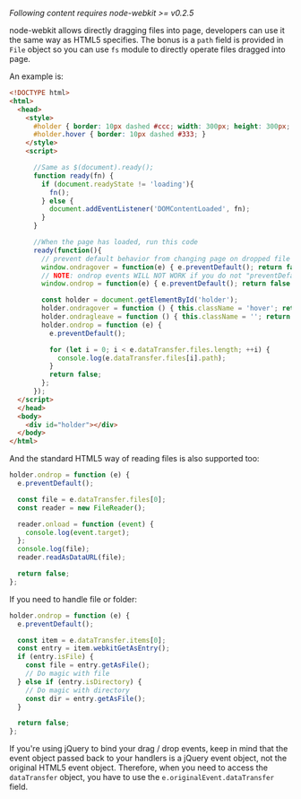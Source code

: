 _Following content requires node-webkit >= v0.2.5_

node-webkit allows directly dragging files into page, developers can use it the same way as HTML5 specifies. The bonus is a `path` field is provided in `File` object so you can use `fs` module to directly operate files dragged into page.

An example is:

```html
<!DOCTYPE html>
<html>
  <head>
    <style>
      #holder { border: 10px dashed #ccc; width: 300px; height: 300px; margin: 20px auto;}
      #holder.hover { border: 10px dashed #333; }
    </style>
    <script>

      //Same as $(document).ready();
      function ready(fn) {
        if (document.readyState != 'loading'){
          fn();
        } else {
          document.addEventListener('DOMContentLoaded', fn);
        }
      }

      //When the page has loaded, run this code
      ready(function(){
        // prevent default behavior from changing page on dropped file
        window.ondragover = function(e) { e.preventDefault(); return false };
        // NOTE: ondrop events WILL NOT WORK if you do not "preventDefault" in the ondragover event!!
        window.ondrop = function(e) { e.preventDefault(); return false };

        const holder = document.getElementById('holder');
        holder.ondragover = function () { this.className = 'hover'; return false; };
        holder.ondragleave = function () { this.className = ''; return false; };
        holder.ondrop = function (e) {
          e.preventDefault();

          for (let i = 0; i < e.dataTransfer.files.length; ++i) {
            console.log(e.dataTransfer.files[i].path);
          }
          return false;
        };
      });
  </script>
  </head>
  <body>
    <div id="holder"></div>
  </body>
</html>
```

And the standard HTML5 way of reading files is also supported too:

```javascript
holder.ondrop = function (e) {
  e.preventDefault();

  const file = e.dataTransfer.files[0];
  const reader = new FileReader();

  reader.onload = function (event) {
    console.log(event.target);
  };
  console.log(file);
  reader.readAsDataURL(file);

  return false;
};
```

If you need to handle file or folder:

```javascript
holder.ondrop = function (e) {
  e.preventDefault();

  const item = e.dataTransfer.items[0];
  const entry = item.webkitGetAsEntry();
  if (entry.isFile) {
    const file = entry.getAsFile();
    // Do magic with file
  } else if (entry.isDirectory) {
    // Do magic with directory
    const dir = entry.getAsFile();
  }

  return false;
};
```

If you're using jQuery to bind your drag / drop events, keep in mind that the event object passed back to your handlers is a jQuery event object, not the original HTML5 event object. Therefore, when you need to access the `dataTransfer` object, you have to use the `e.originalEvent.dataTransfer` field.